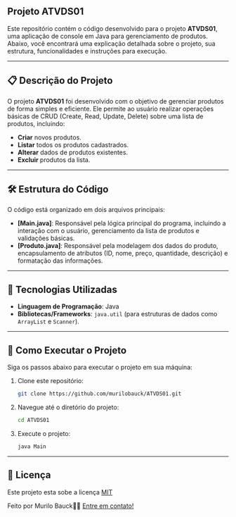## Projeto ATVDS01

Este repositório contém o código desenvolvido para o projeto **ATVDS01**, uma aplicação de console em Java para gerenciamento de produtos. Abaixo, você encontrará uma explicação detalhada sobre o projeto, sua estrutura, funcionalidades e instruções para execução.

---

## 📋 Descrição do Projeto

O projeto **ATVDS01** foi desenvolvido com o objetivo de gerenciar produtos de forma simples e eficiente. Ele permite ao usuário realizar operações básicas de CRUD (Create, Read, Update, Delete) sobre uma lista de produtos, incluindo:

- **Criar** novos produtos.
- **Listar** todos os produtos cadastrados.
- **Alterar** dados de produtos existentes.
- **Excluir** produtos da lista.

---

## 🛠️ Estrutura do Código

O código está organizado em dois arquivos principais:

- **[Main.java]**: Responsável pela lógica principal do programa, incluindo a interação com o usuário, gerenciamento da lista de produtos e validações básicas.
- **[Produto.java]**: Responsável pela modelagem dos dados do produto, encapsulamento de atributos (ID, nome, preço, quantidade, descrição) e formatação das informações.

---

## 🚀 Tecnologias Utilizadas

- **Linguagem de Programação**: Java
- **Bibliotecas/Frameworks**: `java.util` (para estruturas de dados como `ArrayList` e `Scanner`).

---

## 📂 Como Executar o Projeto

Siga os passos abaixo para executar o projeto em sua máquina:

1. Clone este repositório:
   ```bash
   git clone https://github.com/murilobauck/ATVDS01.git

 2. Navegue até o diretório do projeto:
    ```bash
    cd ATVDS01
    ```
3. Execute o projeto:
    ```bash
    java Main
    ```

---

## 📝 Licença

Este projeto esta sobe a licença [MIT](https://github.com/murilobauck/ATVDS01/blob/main/LICENSE)

Feito por Murilo Bauck👋🏽 [Entre em contato!](https://www.linkedin.com/in/murilo-bauck-515958306/)